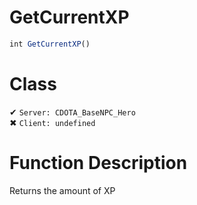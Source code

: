 # GetCurrentXP
```js
int GetCurrentXP()
```
# Class
✔ `Server: CDOTA_BaseNPC_Hero`  
✖ `Client: undefined`  

# Function Description
Returns the amount of XP 
